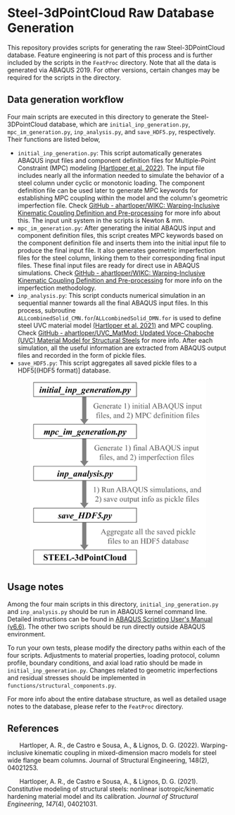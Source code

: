 # Steel-3dPointCloud Raw Database Generation
This repository provides scripts for generating the raw Steel-3DPointCloud database. Feature engineering is not part of this process and is further included by the scripts in the `FeatProc` directory. Note that all the data is generated via ABAQUS 2019. For other versions, certain changes may be required for the scripts in the directory.

## Data generation workflow

Four main scripts are executed in this directory to generate the Steel-3DPointCloud database, which are `initial_inp_generation.py`, `mpc_im_generation.py`, `inp_analysis.py`, and `save_HDF5.py`, respectively. Their functions are listed below,

- `initial_inp_generation.py`: This script automatically generates ABAQUS input files and component definition files for Multiple-Point Constraint (MPC) modeling [(Hartloper et al. 2022)]. The input file includes nearly all the information needed to simulate the behavior of a steel column under cyclic or monotonic loading. The component definition file can be used later to generate MPC keywords for establishing MPC coupling within the model and the column's geometric imperfection file. Check [GitHub - ahartloper/WIKC: Warping-Inclusive Kinematic Coupling Definition and Pre-processing](https://github.com/ahartloper/WIKC) for more info about this. The input unit system in the scripts is Newton & mm.
- `mpc_im_generation.py`: After generating the initial ABAQUS input and component definition files, this script creates MPC keywords based on the component definition file and inserts them into the initial input file to produce the final input file. It also generates geometric imperfection files for the steel column, linking them to their corresponding final input files. These final input files are ready for direct use in ABAQUS simulations. Check [GitHub - ahartloper/WIKC: Warping-Inclusive Kinematic Coupling Definition and Pre-processing](https://github.com/ahartloper/WIKC) for more info on the imperfection methodology.
- `inp_analysis.py`: This script conducts numerical simulation in an sequential manner towards all the final ABAQUS input files. In this process, subroutine `ALLcombinedSolid_CMN.for`/`ALLcombinedSolid_DMN.for` is used to define steel UVC material model [(Hartloper et al. 2021)] and MPC coupling. Check [GitHub - ahartloper/UVC_MatMod: Updated Voce-Chaboche (UVC) Material Model for Structural Steels](https://github.com/ahartloper/UVC_MatMod) for more info. After each simulation, all the useful information are extracted from ABAQUS output files and recorded in the form of pickle files.
- `save_HDF5.py`: This script aggregates all saved pickle files to a HDF5[(HDF5 format)] database.

<p align="center">
  <img src="FIG1/flow.jpg" alt="img0" width="400">
</p>

## Usage notes

Among the four main scripts in this directory, `initial_inp_generation.py` and `inp_analysis.py` should be run in ABAQUS kernel command line. Detailed instructions can be found in [ABAQUS Scripting User's Manual (v6.6)](https://classes.engineering.wustl.edu/2009/spring/mase5513/abaqus/docs/v6.6/books/cmd/default.htm?startat=pt02ch04s05.html). The other two scripts should be run directly outside ABAQUS environment.

To run your own tests, please modify the directory paths within each of the four scripts. Adjustments to material properties, loading protocol, column profile, boundary conditions, and axial load ratio should be made in `initial_inp_generation.py`. Changes related to geometric imperfections and residual stresses should be implemented in `functions/structural_components.py`.

For more info about the entire database structure, as well as detailed usage notes to the database, please refer to the `FeatProc` directory.


## References
&nbsp;&nbsp;&nbsp;&nbsp;&nbsp;&nbsp; Hartloper, A. R., de Castro e Sousa, A., & Lignos, D. G. (2022). Warping-inclusive kinematic coupling in mixed-dimension macro models for steel wide flange beam columns. Journal of Structural Engineering, 148(2), 04021253.

&nbsp;&nbsp;&nbsp;&nbsp;&nbsp;&nbsp; Hartloper, A. R., de Castro e Sousa, A., & Lignos, D. G. (2021). Constitutive modeling of structural steels: nonlinear isotropic/kinematic hardening material model and its calibration. *Journal of Structural Engineering*, *147*(4), 04021031.

[(Hartloper et al. 2022)]: https://ascelibrary.org/doi/full/10.1061/%28ASCE%29ST.1943-541X.0003211
[(Hartloper et al. 2021)]: https://ascelibrary.org/doi/full/10.1061/(ASCE)ST.1943-541X.0002964

[HDF5 format]: https://www.h5py.org/
